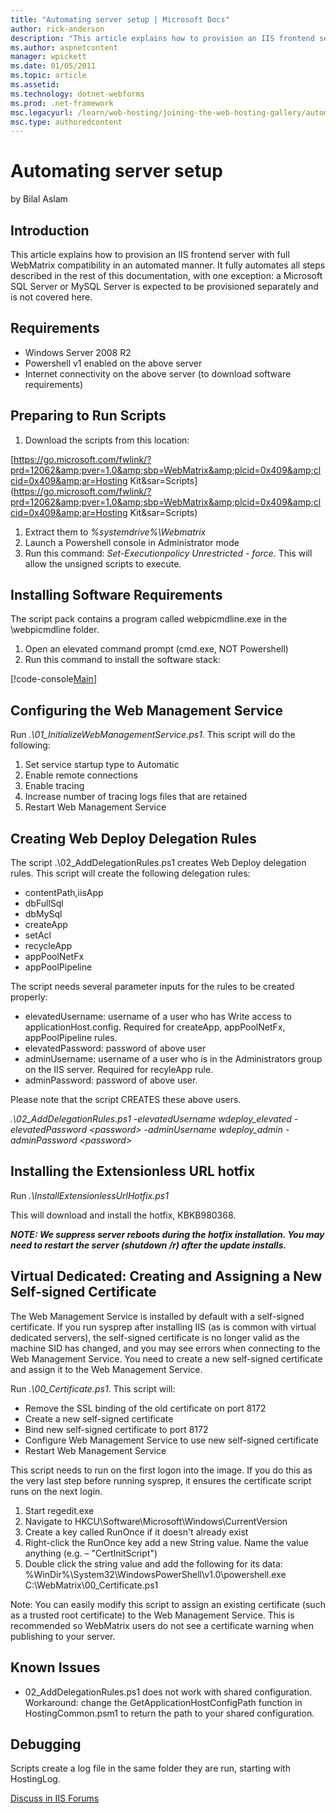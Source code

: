 ```yaml
---
title: "Automating server setup | Microsoft Docs"
author: rick-anderson
description: "This article explains how to provision an IIS frontend server with full WebMatrix compatibility in an automated manner. It fully automates all steps describe..."
ms.author: aspnetcontent
manager: wpickett
ms.date: 01/05/2011
ms.topic: article
ms.assetid: 
ms.technology: dotnet-webforms
ms.prod: .net-framework
msc.legacyurl: /learn/web-hosting/joining-the-web-hosting-gallery/automating-server-setup
msc.type: authoredcontent
---
```

Automating server setup
====================
by Bilal Aslam

## Introduction

This article explains how to provision an IIS frontend server with full WebMatrix compatibility in an automated manner. It fully automates all steps described in the rest of this documentation, with one exception: a Microsoft SQL Server or MySQL Server is expected to be provisioned separately and is not covered here.

## Requirements

- Windows Server 2008 R2
- Powershell v1 enabled on the above server
- Internet connectivity on the above server (to download software requirements)

## Preparing to Run Scripts

1. Download the scripts from this location:

[https://go.microsoft.com/fwlink/?prd=12062&amp;pver=1.0&amp;sbp=WebMatrix&amp;plcid=0x409&amp;clcid=0x409&amp;ar=Hosting Kit&amp;sar=Scripts](https://go.microsoft.com/fwlink/?prd=12062&amp;pver=1.0&amp;sbp=WebMatrix&amp;plcid=0x409&amp;clcid=0x409&amp;ar=Hosting Kit&amp;sar=Scripts)

1. Extract them to *%systemdrive%\Webmatrix*
2. Launch a Powershell console in Administrator mode
3. Run this command: *Set-Executionpolicy Unrestricted - force*. This will allow the unsigned scripts to execute.

## Installing Software Requirements

The script pack contains a program called webpicmdline.exe in the \webpicmdline folder.

1. Open an elevated command prompt (cmd.exe, NOT Powershell)
2. Run this command to install the software stack:


[!code-console[Main](automating-server-setup/samples/sample1.cmd)]


## Configuring the Web Management Service

Run *.\01\_InitializeWebManagementService.ps1*. This script will do the following:

1. Set service startup type to Automatic
2. Enable remote connections
3. Enable tracing
4. Increase number of tracing logs files that are retained
5. Restart Web Management Service

## Creating Web Deploy Delegation Rules

The script .\02\_AddDelegationRules.ps1 creates Web Deploy delegation rules. This script will create the following delegation rules:

- contentPath,iisApp
- dbFullSql
- dbMySql
- createApp
- setAcl
- recycleApp
- appPoolNetFx
- appPoolPipeline

The script needs several parameter inputs for the rules to be created properly:

- elevatedUsername: username of a user who has Write access to applicationHost.config. Required for createApp, appPoolNetFx, appPoolPipeline rules.
- elevatedPassword: password of above user
- adminUsername: username of a user who is in the Administrators group on the IIS server. Required for recyleApp rule.
- adminPassword: password of above user.

Please note that the script CREATES these above users.

*.\02\_AddDelegationRules.ps1 -elevatedUsername wdeploy\_elevated -elevatedPassword &lt;password&gt; -adminUsername wdeploy\_admin -adminPassword &lt;password&gt;*

## Installing the Extensionless URL hotfix

Run *.\InstallExtensionlessUrlHotfix.ps1*

This will download and install the hotfix, KBKB980368.

***NOTE: We suppress server reboots during the hotfix installation. You may need to restart the server (shutdown /r) after the update installs.***

## Virtual Dedicated: Creating and Assigning a New Self-signed Certificate

The Web Management Service is installed by default with a self-signed certificate. If you run sysprep after installing IIS (as is common with virtual dedicated servers), the self-signed certificate is no longer valid as the machine SID has changed, and you may see errors when connecting to the Web Management Service. You need to create a new self-signed certificate and assign it to the Web Management Service.

Run *.\00\_Certificate.ps1*. This script will:

- Remove the SSL binding of the old certificate on port 8172
- Create a new self-signed certificate
- Bind new self-signed certificate to port 8172
- Configure Web Management Service to use new self-signed certificate
- Restart Web Management Service

This script needs to run on the first logon into the image. If you do this as the very last step before running sysprep, it ensures the certificate script runs on the next login.

1. Start regedit.exe
2. Navigate to HKCU\Software\Microsoft\Windows\CurrentVersion
3. Create a key called RunOnce if it doesn't already exist
4. Right-click the RunOnce key add a new String value. Name the value anything (e.g. – "CertInitScript")
5. Double click the string value and add the following for its data:   
 %WinDir%\System32\WindowsPowerShell\v1.0\powershell.exe C:\WebMatrix\00\_Certificate.ps1

Note: You can easily modify this script to assign an existing certificate (such as a trusted root certificate) to the Web Management Service. This is recommended so WebMatrix users do not see a certificate warning when publishing to your server.

## Known Issues

- 02\_AddDelegationRules.ps1 does not work with shared configuration. Workaround: change the GetApplicationHostConfigPath function in HostingCommon.psm1 to return the path to your shared configuration.

## Debugging

Scripts create a log file in the same folder they are run, starting with HostingLog.
  
  
[Discuss in IIS Forums](https://forums.iis.net/1157.aspx)